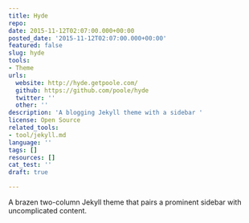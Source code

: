```yaml
---
title: Hyde
repo: 
date: 2015-11-12T02:07:00.000+00:00
posted_date: '2015-11-12T02:07:00.000+00:00'
featured: false
slug: hyde
tools:
- Theme
urls:
  website: http://hyde.getpoole.com/
  github: https://github.com/poole/hyde
  twitter: ''
  other: ''
description: 'A blogging Jekyll theme with a sidebar '
license: Open Source
related_tools:
- tool/jekyll.md
language: ''
tags: []
resources: []
cat_test: ''
draft: true

---
```

A brazen two-column Jekyll theme that pairs a prominent sidebar with uncomplicated content.